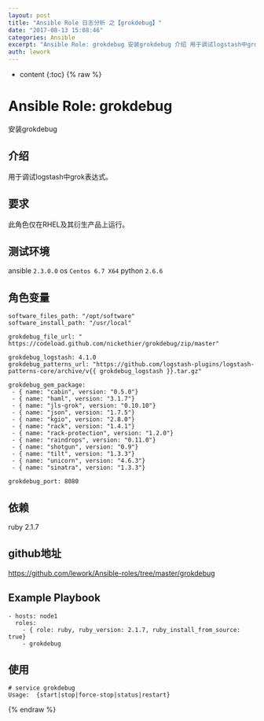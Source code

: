 ```yaml
---
layout: post
title: "Ansible Role 日志分析 之【grokdebug】"
date: "2017-08-13 15:08:46"
categories: Ansible
excerpt: "Ansible Role: grokdebug 安装grokdebug 介绍 用于调试logstash中grok表达式。 要求 此角色仅在RHE..."
auth: lework
---
```

* content
{:toc}
{% raw %}

# Ansible Role: grokdebug

安装grokdebug

## 介绍

用于调试logstash中grok表达式。

## 要求

此角色仅在RHEL及其衍生产品上运行。

## 测试环境

ansible `2.3.0.0`
os `Centos 6.7 X64`
python `2.6.6`

## 角色变量

	software_files_path: "/opt/software"
	software_install_path: "/usr/local"

	grokdebug_file_url: " https://codeload.github.com/nickethier/grokdebug/zip/master"

	grokdebug_logstash: 4.1.0
	grokdebug_patterns_url: "https://github.com/logstash-plugins/logstash-patterns-core/archive/v{{ grokdebug_logstash }}.tar.gz"

	grokdebug_gem_package:
	 - { name: "cabin", version: "0.5.0"}
	 - { name: "haml", version: "3.1.7"}
	 - { name: "jls-grok", version: "0.10.10"}
	 - { name: "json", version: "1.7.5"}
	 - { name: "kgio", version: "2.8.0"}
	 - { name: "rack", version: "1.4.1"}
	 - { name: "rack-protection", version: "1.2.0"}
	 - { name: "raindrops", version: "0.11.0"}
	 - { name: "shotgun", version: "0.9"}
	 - { name: "tilt", version: "1.3.3"}
	 - { name: "unicorn", version: "4.6.3"}
	 - { name: "sinatra", version: "1.3.3"}
	 
	grokdebug_port: 8080

## 依赖

ruby 2.1.7

## github地址
https://github.com/lework/Ansible-roles/tree/master/grokdebug

## Example Playbook

    - hosts: node1
      roles:
		- { role: ruby, ruby_version: 2.1.7, ruby_install_from_source: true}
        - grokdebug
		
## 使用

```
# service grokdebug
Usage:  {start|stop|force-stop|status|restart}
```
{% endraw %}
